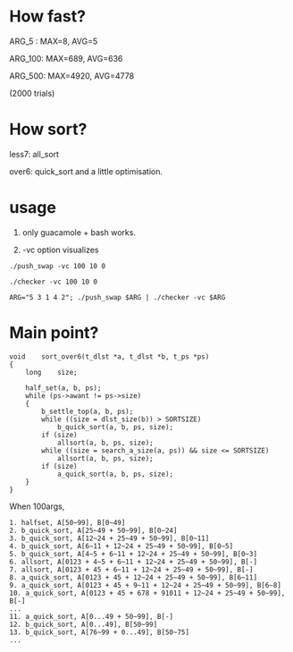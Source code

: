 # How fast?
ARG_5  : MAX=8, AVG=5

ARG_100: MAX=689, AVG=636

ARG_500: MAX=4920, AVG=4778

(2000 trials)

# How sort?
less7: all_sort

over6: quick_sort and a little optimisation.

# usage

1. only guacamole + bash works.

2. -vc option visualizes

```./push_swap -vc 100 10 0```

```./checker -vc 100 10 0```

```ARG="5 3 1 4 2"; ./push_swap $ARG | ./checker -vc $ARG```

# Main point?
```
void	sort_over6(t_dlst *a, t_dlst *b, t_ps *ps)
{
	long	size;

	half_set(a, b, ps);
	while (ps->awant != ps->size)
	{
		b_settle_top(a, b, ps);
		while ((size = dlst_size(b)) > SORTSIZE)
			b_quick_sort(a, b, ps, size);
		if (size)
			allsort(a, b, ps, size);
		while ((size = search_a_size(a, ps)) && size <= SORTSIZE)
			allsort(a, b, ps, size);
		if (size)
			a_quick_sort(a, b, ps, size);
	}
}
```
When 100args,
```
1. halfset, A[50~99], B[0~49]
2. b_quick_sort, A[25~49 + 50~99], B[0~24]
3. b_quick_sort, A[12~24 + 25~49 + 50~99], B[0~11]
4. b_quick_sort, A[6~11 + 12~24 + 25~49 + 50~99], B[0~5]
5. b_quick_sort, A[4~5 + 6~11 + 12~24 + 25~49 + 50~99], B[0~3]
6. allsort, A[0123 + 4~5 + 6~11 + 12~24 + 25~49 + 50~99], B[-]
7. allsort, A[0123 + 45 + 6~11 + 12~24 + 25~49 + 50~99], B[-]
8. a_quick_sort, A[0123 + 45 + 12~24 + 25~49 + 50~99], B[6~11]
9. a_quick_sort, A[0123 + 45 + 9~11 + 12~24 + 25~49 + 50~99], B[6~8]
10. a_quick_sort, A[0123 + 45 + 678 + 91011 + 12~24 + 25~49 + 50~99], B[-]
... 
11. a_quick_sort, A[0...49 + 50~99], B[-]
12. b_quick_sort, A[0...49], B[50~99]
13. b_quick_sort, A[76~99 + 0...49], B[50~75]
...
```
